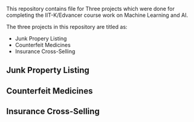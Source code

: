 This repository contains file for Three projects which were done for completing the IIT-K/Edvancer course work on Machine Learning and AI.

The three projects in this repository are titled as:
 * Junk Propery Listing
 * Counterfeit Medicines
 * Insurance Cross-Selling

## Junk Property Listing

## Counterfeit Medicines

## Insurance Cross-Selling
